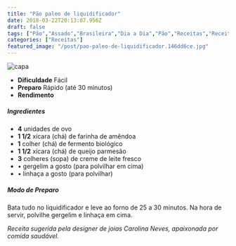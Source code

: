 ```yaml
---
title: "Pão paleo de liquidificador"
date: 2018-03-22T20:13:07.956Z
draft: false
tags: ["Pão","Assado","Brasileira","Dia a Dia","Pão","Receitas","Receitas rápidas","Receitas simples e fáceis"]
categories: ["Receitas"]
featured_image: "/post/pao-paleo-de-liquidificador.146dd6ce.jpg"
---
```


![capa](/post/pao-paleo-de-liquidificador.146dd6ce.jpg)

*   **Dificuldade** Fácil
*   **Preparo** Rápido (até 30 minutos)
*   **Rendimento**

##### Ingredientes

*   **4** unidades de ovo
*   **1 1/2** xícara (chá) de farinha de amêndoa
*   **1** colher (chá) de fermento biológico
*   **1 1/2** xícara (chá) de queijo parmesão
*   **3** colheres (sopa) de creme de leite fresco
*   • gergelim a gosto (para polvilhar em cima)
*   • linhaça a gosto (para polvilhar)

##### Modo de Preparo

Bata tudo no liquidificador e leve ao forno de 25 a 30 minutos. Na hora de servir, polvilhe gergelim e linhaça em cima.

_Receita sugerida pela designer de joias Carolina Neves, apaixonada por comida saudável._
